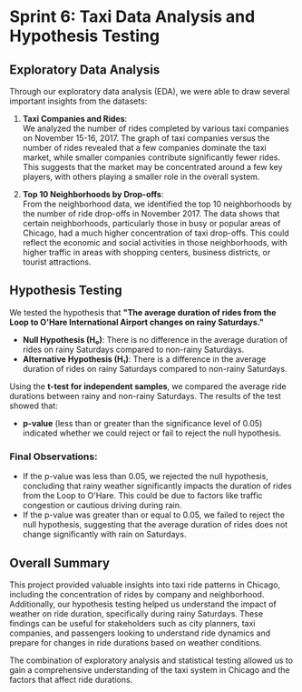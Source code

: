 # Sprint 6: Taxi Data Analysis and Hypothesis Testing

## Exploratory Data Analysis

Through our exploratory data analysis (EDA), we were able to draw several important insights from the datasets:

1. **Taxi Companies and Rides**:  
   We analyzed the number of rides completed by various taxi companies on November 15-16, 2017. The graph of taxi companies versus the number of rides revealed that a few companies dominate the taxi market, while smaller companies contribute significantly fewer rides. This suggests that the market may be concentrated around a few key players, with others playing a smaller role in the overall system.

2. **Top 10 Neighborhoods by Drop-offs**:  
   From the neighborhood data, we identified the top 10 neighborhoods by the number of ride drop-offs in November 2017. The data shows that certain neighborhoods, particularly those in busy or popular areas of Chicago, had a much higher concentration of taxi drop-offs. This could reflect the economic and social activities in those neighborhoods, with higher traffic in areas with shopping centers, business districts, or tourist attractions.

## Hypothesis Testing

We tested the hypothesis that **"The average duration of rides from the Loop to O'Hare International Airport changes on rainy Saturdays."**

- **Null Hypothesis (H₀)**: There is no difference in the average duration of rides on rainy Saturdays compared to non-rainy Saturdays.
- **Alternative Hypothesis (H₁)**: There is a difference in the average duration of rides on rainy Saturdays compared to non-rainy Saturdays.

Using the **t-test for independent samples**, we compared the average ride durations between rainy and non-rainy Saturdays. The results of the test showed that:
- **p-value** (less than or greater than the significance level of 0.05) indicated whether we could reject or fail to reject the null hypothesis.

### Final Observations:
- If the p-value was less than 0.05, we rejected the null hypothesis, concluding that rainy weather significantly impacts the duration of rides from the Loop to O'Hare. This could be due to factors like traffic congestion or cautious driving during rain.
- If the p-value was greater than or equal to 0.05, we failed to reject the null hypothesis, suggesting that the average duration of rides does not change significantly with rain on Saturdays.

## Overall Summary

This project provided valuable insights into taxi ride patterns in Chicago, including the concentration of rides by company and neighborhood. Additionally, our hypothesis testing helped us understand the impact of weather on ride duration, specifically during rainy Saturdays. These findings can be useful for stakeholders such as city planners, taxi companies, and passengers looking to understand ride dynamics and prepare for changes in ride durations based on weather conditions.

The combination of exploratory analysis and statistical testing allowed us to gain a comprehensive understanding of the taxi system in Chicago and the factors that affect ride durations.

